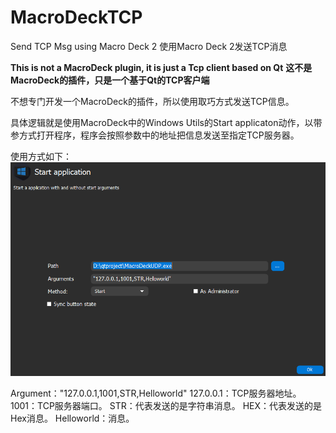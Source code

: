# MacroDeckTCP

Send TCP Msg using Macro Deck 2
使用Macro Deck 2发送TCP消息

**This is not a MacroDeck plugin, it is just a Tcp client based on Qt**
**这不是MacroDeck的插件，只是一个基于Qt的TCP客户端**

不想专门开发一个MacroDeck的插件，所以使用取巧方式发送TCP信息。

具体逻辑就是使用MacroDeck中的Windows Utils的Start applicaton动作，以带参方式打开程序，程序会按照参数中的地址把信息发送至指定TCP服务器。

使用方式如下：
![1.png](https://github.com/kongbaiku/MacroDeckTCP/blob/main/README/1.png)

Argument："127.0.0.1,1001,STR,Helloworld"
127.0.0.1：TCP服务器地址。
1001：TCP服务器端口。
STR：代表发送的是字符串消息。
HEX：代表发送的是Hex消息。
Helloworld：消息。
